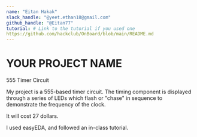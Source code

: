 ```yaml
---
name: "Eitan Hakak"
slack_handle: "@yeet.ethan18@gmail.com"
github_handle: "@Eitan77"
tutorial: # Link to the tutorial if you used one
https://github.com/hackclub/OnBoard/blob/main/README.md
---
```


# YOUR PROJECT NAME
555 Timer Circuit 

<!-- Describe your board in 2-3 sentences. What are you making? What will it do? -->
My project is a 555-based timer circuit. The timing component is displayed through a series of LEDs which flash or "chase" in sequence to demonstrate the frequency of the clock. 

<!-- How much is it going to cost? -->
It will cost 27 dollars. 

<!-- Tell us a little bit about your design process. What were some challenges? What helped? ***Totally optional*** -->
I used easyEDA, and followed an in-class tutorial. 
